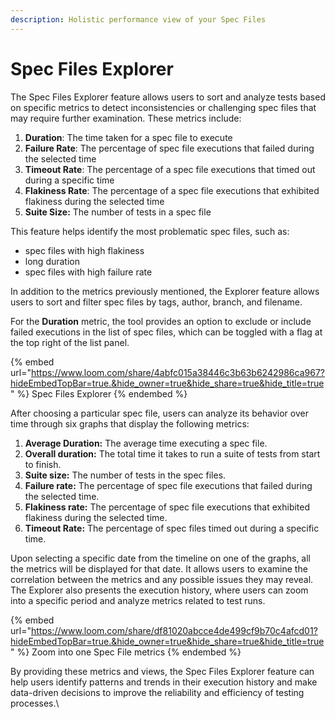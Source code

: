 ```yaml
---
description: Holistic performance view of your Spec Files
---
```


# Spec Files Explorer

The Spec Files Explorer feature allows users to sort and analyze tests based on specific metrics to detect inconsistencies or challenging spec files that may require further examination. These metrics include:

1. **Duration**: The time taken for a spec file to execute
2. **Failure Rate**: The percentage of spec file executions that failed during the selected time
3. **Timeout Rate**: The percentage of a spec file executions that timed out during a specific time
4. **Flakiness Rate**: The percentage of a spec file executions that exhibited flakiness during the selected time
5. **Suite Size:** The number of tests in a spec file

This feature helps identify the most problematic spec files, such as:

* spec files with high flakiness&#x20;
* long duration
* spec files with high failure rate

In addition to the metrics previously mentioned, the Explorer feature allows users to sort and filter spec files by tags, author, branch, and filename.&#x20;

For the **Duration** metric, the tool provides an option to exclude or include failed executions in the list of spec files, which can be toggled with a flag at the top right of the list panel.

{% embed url="https://www.loom.com/share/4abfc015a38446c3b63b6242986ca967?hideEmbedTopBar=true.&hide_owner=true&hide_share=true&hide_title=true" %}
Spec Files Explorer
{% endembed %}

After choosing a particular spec file, users can analyze its behavior over time through six graphs that display the following metrics:

1. **Average Duration:** The average time executing a spec file.&#x20;
2. **Overall duration:** The total time it takes to run a suite of tests from start to finish.&#x20;
3. **Suite size:** The number of tests in the spec files.
4. **Failure rate:** The percentage of spec file executions that failed during the selected time.
5. **Flakiness rate:** The percentage of spec file executions that exhibited flakiness during the selected time.
6. **Timeout Rate:** The percentage of spec files timed out during a specific time.&#x20;

Upon selecting a specific date from the timeline on one of the graphs, all the metrics will be displayed for that date. It allows users to examine the correlation between the metrics and any possible issues they may reveal. The Explorer also presents the execution history, where users can zoom into a specific period and analyze metrics related to test runs.

{% embed url="https://www.loom.com/share/df81020abcce4de499cf9b70c4afcd01?hideEmbedTopBar=true.&hide_owner=true&hide_share=true&hide_title=true" %}
Zoom into one Spec File metrics
{% endembed %}

By providing these metrics and views, the Spec Files Explorer feature can help users identify patterns and trends in their execution history and make data-driven decisions to improve the reliability and efficiency of testing processes.\
